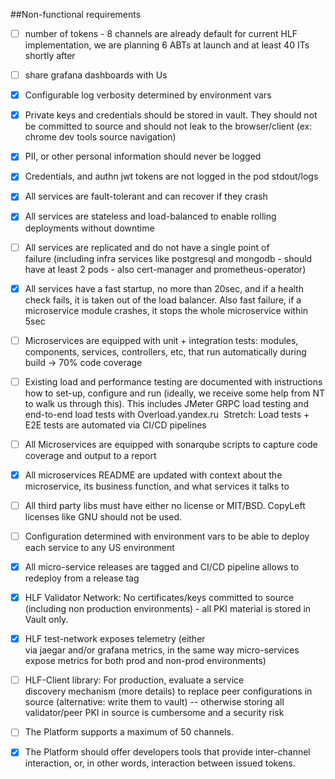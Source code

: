 ##Non-functional requirements
* [ ] number of tokens - 8 channels are already default for current HLF implementation, we are planning 6 ABTs at launch and at least 40 ITs shortly after
* [ ] share grafana dashboards with Us
* [x] Configurable log verbosity determined by environment vars
* [X] Private keys and credentials should be stored in vault. They should not be committed to source and should not leak to the browser/client (ex: chrome dev tools source navigation)
* [X] PII, or other personal information should never be logged
* [X] Credentials, and authn jwt tokens are not logged in the pod stdout/logs
* [x] All services are fault-tolerant and can recover if they crash
* [x] All services are stateless and load-balanced to enable rolling deployments without downtime
* [ ] All services are replicated and do not have a single point of failure (including infra services like postgresql and mongodb - should have at least 2 pods - also cert-manager and prometheus-operator)
* [X] All services have a fast startup, no more than 20sec, and if a health check fails, it is taken out of the load balancer. Also fast failure, if a microservice module crashes, it stops the whole microservice within 5sec
* [ ] Microservices are equipped with unit + integration tests: modules, components, services, controllers, etc, that run automatically during build → 70% code coverage
* [ ] Existing load and performance testing are documented with instructions how to set-up, configure and run (ideally, we receive some help from NT to walk us through this). This includes JMeter GRPC load testing and end-to-end load tests with Overload.yandex.ru  Stretch: Load tests + E2E tests are automated via CI/CD pipelines
* [ ] All Microservices are equipped with sonarqube scripts to capture code coverage and output to a report
* [x] All microservices README are updated with context about the microservice, its business function, and what services it talks to
* [ ] All third party libs must have either no license or MIT/BSD. CopyLeft licenses like GNU should not be used.
* [ ] Configuration determined with environment vars to be able to deploy each service to any US environment
* [x] All micro-service releases are tagged and CI/CD pipeline allows to redeploy from a release tag
* [x] HLF Validator Network: No certificates/keys committed to source (including non production environments) - all PKI material is stored in Vault only.
* [x] HLF test-network exposes telemetry (either via jaegar and/or grafana metrics, in the same way micro-services expose metrics for both prod and non-prod environments)
* [ ] HLF-Client library: For production, evaluate a service discovery mechanism (more details) to replace peer configurations in source (alternative: write them to vault) -- otherwise storing all validator/peer PKI in source is cumbersome and a security risk
* [ ] The Platform supports a maximum of 50 channels.
* [X] The Platform should offer developers tools that provide inter-channel interaction, or, in other words, interaction between issued tokens.


